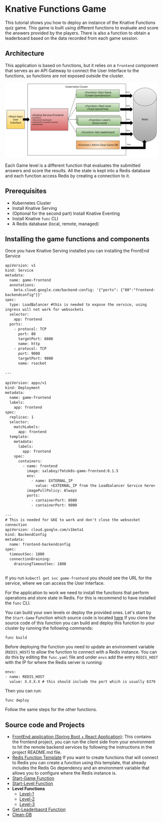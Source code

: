 # Knative Functions Game 

This tutorial shows you how to deploy an instance of the Knative Functions quiz game. 
This game is built using different functions to evaluate and score the answers provided by the players. 
There is also a function to obtain a leaderboard based on the data recorded from each game session.

## Architecture

This application is based on functions, but it relies on a `frontend` component that serves as an API Gateway to connect the User Interface to the functions, so functions are not exposed outside the cluster. 

![game-architecture.png](game-architecture.png)
  
Each Game level is a different function that evaluates the submitted answers and score the results. 
All the state is kept into a Redis database and each function access Redis by creating a connection to it.
  
  

## Prerequisites

- Kubernetes Cluster
- Install Knative Serving
- (Optional for the second part) Install Knative Eventing
- Install Knative `func` CLI
- A Redis database (local, remote, managed)

## Installing the game functions and components
  
Once you have Knative Serving installed you can installing the FrontEnd Service
  
```
apiVersion: v1
kind: Service
metadata:
  name: game-frontend
  annotations:
    beta.cloud.google.com/backend-config: '{"ports": {"80":"frontend-backendconfig"}}'
spec:
  type: LoadBalancer #this is needed to expose the service, using ingress will not work for websockets
  selector:
    app: frontend
  ports:
    - protocol: TCP
      port: 80
      targetPort: 8080
      name: http
    - protocol: TCP
      port: 9000
      targetPort: 9000
      name: rsocket

---

apiVersion: apps/v1
kind: Deployment
metadata:
  name: game-frontend
  labels:
    app: frontend
spec:
  replicas: 1
  selector:
    matchLabels:
      app: frontend
  template:
    metadata:
      labels:
        app: frontend
    spec:
      containers:
        - name: frontend
          image: salaboy/fmtok8s-game-frontend:0.1.5
          env:
            - name: EXTERNAL_IP
              value: <EXTERNAL_IP from the Loadbalancer Service here>
          imagePullPolicy: Always
          ports:
            - containerPort: 8080
            - containerPort: 9000

---
# This is needed for GKE to work and don't close the websocket connection
apiVersion: cloud.google.com/v1beta1
kind: BackendConfig
metadata:
  name: frontend-backendconfig
spec:
  timeoutSec: 1800
  connectionDraining:
    drainingTimeoutSec: 1800


```

If you run `kubectl get svc game-frontend` you should see the URL for the service, where we can access the User Interface. 

For the application to work we need to install the functions that perform operations and store state in Redis. 
For this is recommend to have installed the `func` CLI. 

You can build your own levels or deploy the provided ones. 
Let's start by the `Start-Game` Function which source code is located [here](https://github.com/salaboy/start-game)
If you clone the source code of this function you can build and deploy this function to your cluster by running the following commands: 

```
func build
```
Before deploying the function you need to update an environment variable (`REDIS_HOST`) to allow the function to connect with a Redis instance. 
You can do this by editing the `func.yaml` file and under `envs` add the entry `REDIS_HOST` with the IP for where the Redis server is running: 

```
envs:
- name: REDIS_HOST
  value: X.X.X.X # this should include the port which is usually 6379
```

Then you can run:  
```
func deploy
```

Follow the same steps for the other functions. 



## Source code and Projects

- [FrontEnd application (Spring Boot + React Application)](https://github.com/salaboy/fmtok8s-game-frontend): This contains the frontend project, you can run the client side from your environment to hit the remote backend services by following the instructions in the project README.md file. 
- [Redis Function Template]() If you want to create functions that will connect to Redis you can create a function using this template, that already includes the Redis Go dependency and an environment variable that allows you to configure where the Redis instance is. 
- [Start-Game Function](https://github.com/salaboy/start-game)
- [Start-Level Function](https://github.com/salaboy/start-level)
- **Level Functions**
  - [Level-1](https://github.com/salaboy/level-1) 
  - [Level-2](https://github.com/salaboy/level-2) 
  - [Level-3](https://github.com/salaboy/level-3) 
- [Get-Leaderbaord Function](https://github.com/salaboy/get-leaderboard)
- [Clean-DB](https://github.com/salaboy/clean-db)




